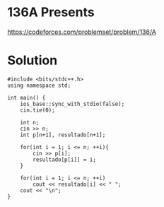 # 136A	Presents

https://codeforces.com/problemset/problem/136/A

# Solution

```
#include <bits/stdc++.h>
using namespace std;

int main() {
    ios_base::sync_with_stdio(false);
    cin.tie(0);

    int n;
    cin >> n;
    int p[n+1], resultado[n+1];

    for(int i = 1; i <= n; ++i){
        cin >> p[i];
        resultado[p[i]] = i;
    }

    for(int i = 1; i <= n; ++i)
        cout << resultado[i] << " ";
    cout << "\n";
}
```
